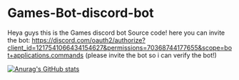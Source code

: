 # Games-Bot-discord-bot

Heya guys this is the Games discord bot Source code!
here you can invite the bot:
https://discord.com/oauth2/authorize?client_id=1217541066434154627&permissions=70368744177655&scope=bot+applications.commands
(please invite the bot so i can verify the bot!)

[![Anurag's GitHub stats](https://github-readme-stats.vercel.app/apifatih5252=anuraghazra)](https://github.com/anuraghazra/github-readme-stats)
